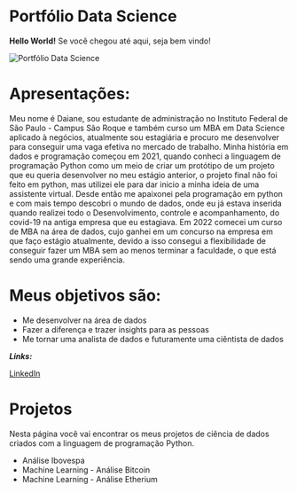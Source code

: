 # Portfólio Data Science

**Hello World!**
Se você chegou até aqui, seja bem vindo!  

![Portfólio Data Science](https://user-images.githubusercontent.com/83508006/156885493-c85ca679-9644-4af3-ad93-4ff966f5a1bb.gif)



# Apresentações:

Meu nome é Daiane, sou estudante de administração no Instituto Federal de São Paulo - Campus São Roque e também curso um MBA em Data Science aplicado à negócios, atualmente sou estagiária e procuro me desenvolver para conseguir uma vaga efetiva no mercado de trabalho. Minha história em dados e programação começou em 2021, quando conheci a linguagem de programação Python como um meio de criar um protótipo de um projeto que eu queria desenvolver no meu estágio anterior, o projeto final não foi feito em python, mas utilizei ele para dar inicio a minha ideia de uma assistente virtual. 
Desde então me apaixonei pela programação em python e com mais tempo descobri o mundo de dados, onde eu já estava inserida quando realizei todo o Desenvolvimento, controle e acompanhamento, do covid-19 na antiga empresa que eu estagiava. 
Em 2022 comecei um curso de MBA na área de dados, cujo ganhei em um concurso na empresa em que faço estágio atualmente, devido a isso consegui a flexibilidade de conseguir fazer um MBA sem ao menos terminar a faculdade, o que está sendo uma grande experiência. 

# Meus objetivos são: 

- Me desenvolver na área de dados
- Fazer a diferença e trazer insights para as pessoas
- Me tornar uma analista de dados e futuramente uma ciêntista de dados


***Links:***

[LinkedIn](www.linkedin.com/in/daiane-ribeiro-53a5a3145)

# Projetos

Nesta página você vai encontrar os meus projetos de ciência de dados criados com a linguagem de programação Python.

- Análise Ibovespa 
- Machine Learning - Análise Bitcoin 
- Machine Learning - Análise Etherium

